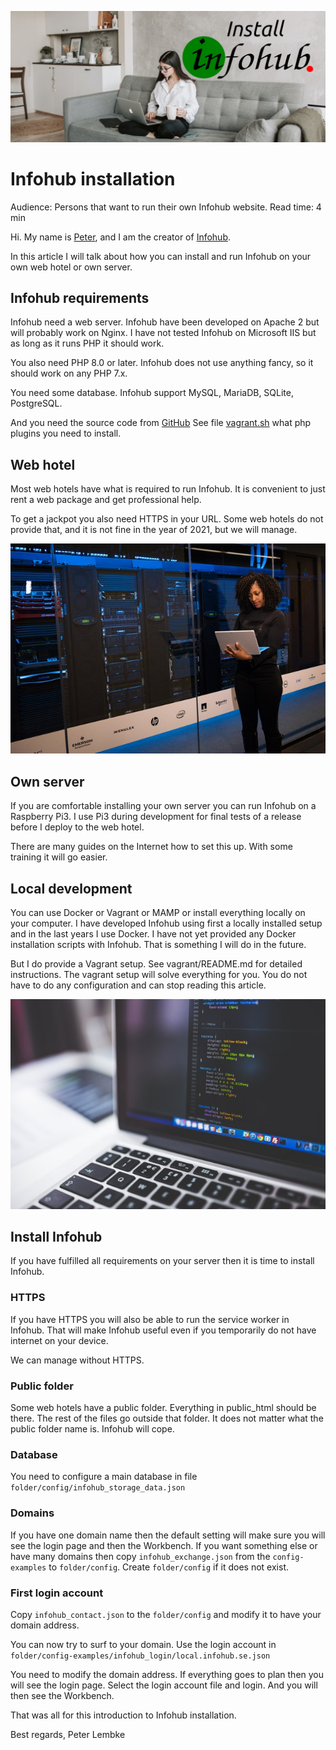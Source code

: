 ![Install Infohub](../generic-image/pexels-vlada-karpovich-4050295-en.jpg)

# Infohub installation
Audience: Persons that want to run their own Infohub website.
Read time: 4 min

Hi. My name is [Peter](https://www.linkedin.com/in/peter-lembke-4b607293/), and I am the creator of [Infohub](https://infohub.se/).

In this article I will talk about how you can install and run Infohub on your own web hotel or own server.

## Infohub requirements
Infohub need a web server. Infohub have been developed on Apache 2 but will probably work on Nginx. I have not tested Infohub on Microsoft IIS but as long as it runs PHP it should work.

You also need PHP 8.0 or later. Infohub does not use anything fancy, so it should work on any PHP 7.x.

You need some database. Infohub support MySQL, MariaDB, SQLite, PostgreSQL.

And you need the source code from [GitHub](https://github.com/peterlembke/infohub)
See file [vagrant.sh](https://github.com/peterlembke/infohub/blob/master/vagrant/vagrant.sh) what php plugins you need to install.

## Web hotel
Most web hotels have what is required to run Infohub. It is convenient to just rent a web package and get professional help.

To get a jackpot you also need HTTPS in your URL. Some web hotels do not provide that, and it is not fine in the year of 2021, but we will manage.

![web hotel](../generic-image/woman-standing-while-carrying-laptop-1181354.jpg)

## Own server
If you are comfortable installing your own server you can run Infohub on a Raspberry Pi3. I use Pi3 during development for final tests of a release before I deploy to the web hotel.

There are many guides on the Internet how to set this up. With some training it will go easier.

## Local development
You can use Docker or Vagrant or MAMP or install everything locally on your computer. I have developed Infohub using first a locally installed setup and in the last years I use Docker.
I have not yet provided any Docker installation scripts with Infohub. That is something I will do in the future.

But I do provide a Vagrant setup. See vagrant/README.md for detailed instructions.
The vagrant setup will solve everything for you. You do not have to do any configuration and can stop reading this article.

![Local development](../generic-image/gray-laptop-computer-showing-html-codes-in-shallow-focus-160107.jpg)

## Install Infohub
If you have fulfilled all requirements on your server then it is time to install Infohub.

### HTTPS
If you have HTTPS you will also be able to run the service worker in Infohub. That will make Infohub useful even if you temporarily do not have internet on your device.

We can manage without HTTPS.

### Public folder
Some web hotels have a public folder. Everything in public_html should be there. The rest of the files go outside that folder. It does not matter what the public folder name is. Infohub will cope.

### Database
You need to configure a main database in file `folder/config/infohub_storage_data.json`

### Domains
If you have one domain name then the default setting will make sure you will see the login page and then the Workbench. If you want something else or have many domains then copy `infohub_exchange.json` from the `config-examples` to `folder/config`. Create `folder/config` if it does not exist.

### First login account
Copy `infohub_contact.json` to the `folder/config` and modify it to have your domain address.

You can now try to surf to your domain.
Use the login account in `folder/config-examples/infohub_login/local.infohub.se.json`

You need to modify the domain address.
If everything goes to plan then you will see the login page. Select the login account file and login. And you will then see the Workbench.


That was all for this introduction to Infohub installation.

Best regards, Peter Lembke

